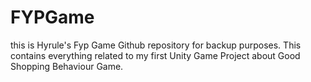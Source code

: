 # FYPGame

this is Hyrule's Fyp Game Github repository for backup purposes.
This contains everything related to my first Unity Game Project about Good Shopping Behaviour Game.
